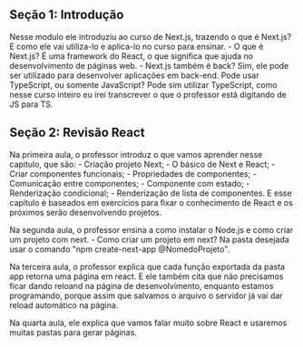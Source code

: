 ## Seção 1: Introdução
<div>
Nesse modulo ele introduziu ao curso de Next.js, trazendo o que é Next.js? E como ele vai utiliza-lo e aplica-lo no curso para ensinar.
	- O que é Next.js? É uma framework do React, o que significa que ajuda no desenvolvimento de páginas web.
	- Next.js também é back? Sim, ele pode ser utilizado para desenvolver aplicações em back-end.
Pode usar TypeScript, ou somente JavaScript? Pode sim utilizar TypeScript, como nesse curso inteiro eu irei transcrever o que o professor está digitando de JS para TS.
</div>

## Seção 2: Revisão React
<div>
Na primeira aula, o professor introduz o que vamos aprender nesse capitulo, que são:
	- Criação projeto Next;
	- O básico de Next e React;
	- Criar componentes funcionais;
	- Propriedades de componentes;
	- Comunicação entre componentes;
	- Componente com estado;
	- Renderização condicional;
	- Renderização de lista de componentes.
E esse capitulo é baseados em exercícios para fixar o conhecimento de React e os próximos serão desenvolvendo projetos.

Na segunda aula, o professor ensina a como instalar o Node.js e como criar um projeto com next.
	- Como criar um projeto em next? Na pasta desejada usar o comando "npm create-next-app @NomedoProjeto".

Na terceira aula, o professor explica que cada função exportada da pasta app retorna uma página em react. E ele também cita que não precisamos ficar dando reloand na página de desenvolvimento, enquanto estamos programando, porque assim que salvamos o arquivo o servidor já vai dar reload automático na página.

Na quarta aula, ele explica que vamos falar muito sobre React e usaremos muitas pastas para gerar páginas.
</div>